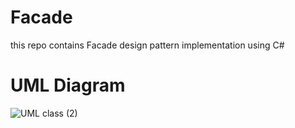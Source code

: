 # Facade
this repo contains Facade design pattern implementation using C#


# UML Diagram 
![UML class (2)](https://user-images.githubusercontent.com/82495629/123794565-a4e02800-d8eb-11eb-9891-e538a5179c1f.png)

